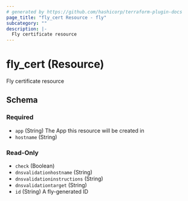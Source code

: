 ```yaml
---
# generated by https://github.com/hashicorp/terraform-plugin-docs
page_title: "fly_cert Resource - fly"
subcategory: ""
description: |-
  Fly certificate resource
---
```


# fly_cert (Resource)

Fly certificate resource



<!-- schema generated by tfplugindocs -->
## Schema

### Required

- `app` (String) The App this resource will be created in
- `hostname` (String)

### Read-Only

- `check` (Boolean)
- `dnsvalidationhostname` (String)
- `dnsvalidationinstructions` (String)
- `dnsvalidationtarget` (String)
- `id` (String) A fly-generated ID


